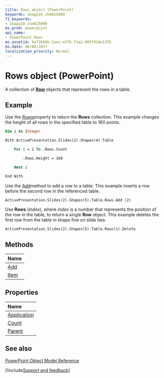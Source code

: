 ```yaml
---
title: Rows object (PowerPoint)
keywords: vbapp10.chm625000
f1_keywords:
- vbapp10.chm625000
ms.prod: powerpoint
api_name:
- PowerPoint.Rows
ms.assetid: 9a72b6bb-2aec-e37b-f1a2-005f910e1335
ms.date: 06/08/2017
localization_priority: Normal
---
```



# Rows object (PowerPoint)

A collection of  **[Row](PowerPoint.Row.md)** objects that represent the rows in a table.


## Example

Use the [Rows](PowerPoint.Table.Rows.md)property to return the  **Rows** collection. This example changes the height of all rows in the specified table to 160 points.


```vb
Dim i As Integer

With ActivePresentation.Slides(2).Shapes(4).Table

    For i = 1 To .Rows.Count

        .Rows.Height = 160

    Next i

End With
```

Use the [Add](PowerPoint.Rows.Add.md)method to add a row to a table. This example inserts a row before the second row in the referenced table.




```vb
ActivePresentation.Slides(2).Shapes(5).Table.Rows.Add (2)
```

Use  **Rows** (_index_), where _index_ is a number that represents the position of the row in the table, to return a single **Row** object. This example deletes the first row from the table in shape five on slide two.




```vb
ActivePresentation.Slides(2).Shapes(5).Table.Rows(1).Delete
```


## Methods



|Name|
|:-----|
|[Add](PowerPoint.Rows.Add.md)|
|[Item](PowerPoint.Rows.Item.md)|

## Properties



|Name|
|:-----|
|[Application](PowerPoint.Rows.Application.md)|
|[Count](PowerPoint.Rows.Count.md)|
|[Parent](PowerPoint.Rows.Parent.md)|

## See also


[PowerPoint Object Model Reference](overview/PowerPoint/object-model.md)

[!include[Support and feedback](~/includes/feedback-boilerplate.md)]